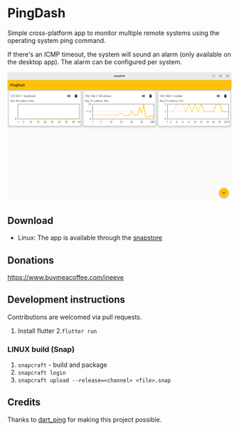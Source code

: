 # PingDash

Simple cross-platform app to monitor multiple remote systems using the operating system ping command.


If there's an ICMP timeout, the system will sound an alarm (only available on the desktop app). The alarm can be configured per system. 

![screenshot](snap/gui/pingdash-screenshot.png)


## Download
- Linux: The app is available through the [snapstore](https://snapcraft.io/pingdash)

## Donations
https://www.buymeacoffee.com/ineeve


## Development instructions
Contributions are welcomed via pull requests.
1. Install flutter
2.`flutter run`

### LINUX build (Snap)
1. `snapcraft` - build and package
2. `snapcraft login`
3. `snapcraft upload --release=<channel> <file>.snap`

## Credits
Thanks to [dart_ping](https://pub.dev/packages/dart_ping) for making this project possible.

